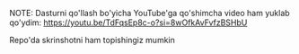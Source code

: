 NOTE: Dasturni qo'llash bo'yicha YouTube'ga qo'shimcha video ham yuklab qo'ydim: 
https://youtu.be/TdFqsEp8c-o?si=8wOfkAvFvfzBSHbU

Repo'da skrinshotni ham topishingiz mumkin
